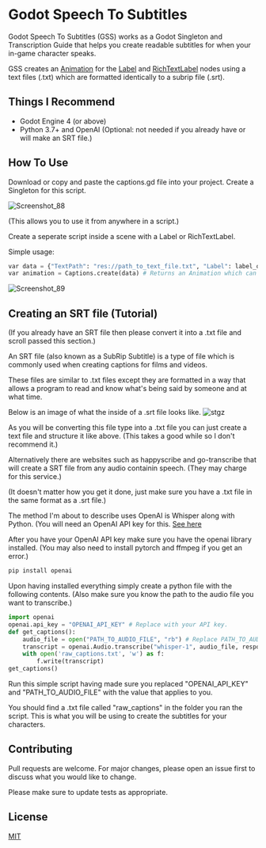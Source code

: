 # Godot Speech To Subtitles

Godot Speech To Subtitles (GSS) works as a Godot Singleton and Transcription Guide that helps you create readable subtitles for when your in-game character speaks.

GSS creates an [Animation](https://docs.godotengine.org/en/stable/classes/class_animation.html) for the [Label](https://docs.godotengine.org/en/stable/classes/class_label.html) and [RichTextLabel](https://docs.godotengine.org/en/stable/classes/class_richtextlabel.html) nodes using a text files (.txt) which are formatted identically to a subrip file (.srt).

## Things I Recommend

- Godot Engine 4 (or above)
- Python 3.7+ and OpenAI (Optional: not needed if you already have or will make an SRT file.)

## How To Use

Download or copy and paste the captions.gd file into your project.
Create a Singleton for this script.

![Screenshot_88](https://github.com/1Othello/godot-speech-to-subtitles/assets/132980114/750c3696-43f4-4830-a6c0-b4c63d6d5b9d)

(This allows you to use it from anywhere in a script.)

Create a seperate script inside a scene with a Label or RichTextLabel.

Simple usage:

```python
var data = {"TextPath": "res://path_to_text_file.txt", "Label": label_or_richtextlabel_node} # Settings which will be passed as an argument.
var animation = Captions.create(data) # Returns an Animation which can be used by AnimationPlayer to start showing the subtitles.
```
![Screenshot_89](https://github.com/1Othello/godot-speech-to-subtitles/assets/132980114/ef7b88f5-6220-4425-b976-7c8e03c963ba)



## Creating an SRT file (Tutorial)

(If you already have an SRT file then please convert it into a .txt file and scroll passed this section.)

An SRT file (also known as a SubRip Subtitle) is a type of file which is commonly used when creating captions for films and videos.

These files are similar to .txt files except they are formatted in a way that allows a program to read and know what's being said by someone and at what time.

Below is an image of what the inside of a .srt file looks like.
![stgz](https://github.com/1Othello/godot-speech-to-subtitles/assets/132980114/f541d6b6-a7c1-4d8f-aa97-2a4282177cde)

As you will be converting this file type into a .txt file you can just create a text file and structure it like above. (This takes a good while so I don't recommend it.)

Alternatively there are websites such as happyscribe and go-transcribe that will create a SRT file from any audio containin speech. (They may charge for this service.)

(It doesn't matter how you get it done, just make sure you have a .txt file in the same format as a .srt file.)

The method I'm about to describe uses OpenAI is Whisper along with Python. (You will need an OpenAI API key for this. [See here](https://www.howtogeek.com/885918/how-to-get-an-openai-api-key/#:~:text=How%20to%20Get%20an%20OpenAI%20API%20Key%201,Secret%20Key%22%20to%20generate%20a%20new%20API%20key.)

After you have your OpenAI API key make sure you have the openai library installed. (You may also need to install pytorch and ffmpeg if you get an error.)
```bash
pip install openai
```

Upon having installed everything simply create a python file with the following contents. (Also make sure you know the path to the audio file you want to transcribe.)

```python
import openai
openai.api_key = "OPENAI_API_KEY" # Replace with your API key.
def get_captions():
    audio_file = open("PATH_TO_AUDIO_FILE", "rb") # Replace PATH_TO_AUDIO_FILE with your audio file containing your character's speech.
    transcript = openai.Audio.transcribe("whisper-1", audio_file, response_format="srt", language="en")
    with open('raw_captions.txt', 'w') as f:
        f.write(transcript)
get_captions()
```

Run this simple script having made sure you replaced "OPENAI_API_KEY" and "PATH_TO_AUDIO_FILE" with the value that applies to you.

You should find a .txt file called "raw_captions" in the folder you ran the script. This is what you will be using to create the subtitles for your characters.


## Contributing

Pull requests are welcome. For major changes, please open an issue first
to discuss what you would like to change.

Please make sure to update tests as appropriate.

## License

[MIT](https://choosealicense.com/licenses/mit/)

